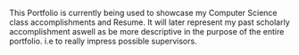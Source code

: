 This Portfolio is currently being used to showcase my Computer Science class accomplishments and Resume. It will later represent my past scholarly accomplishment aswell as be more descriptive in the purpose of the entire portfolio. i.e to really impress possible supervisors. 
